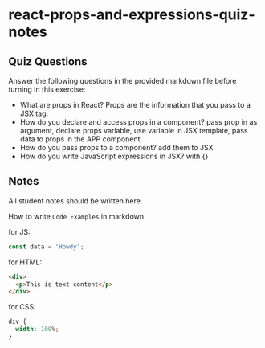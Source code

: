 # react-props-and-expressions-quiz-notes

## Quiz Questions

Answer the following questions in the provided markdown file before turning in this exercise:

- What are props in React?
  Props are the information that you pass to a JSX tag.
- How do you declare and access props in a component?
  pass prop in as argument, declare props variable, use variable in JSX template, pass data to props in the APP component
- How do you pass props to a component?
  add them to JSX
- How do you write JavaScript expressions in JSX?
  with {}

## Notes

All student notes should be written here.

How to write `Code Examples` in markdown

for JS:

```javascript
const data = 'Howdy';
```

for HTML:

```html
<div>
  <p>This is text content</p>
</div>
```

for CSS:

```css
div {
  width: 100%;
}
```
